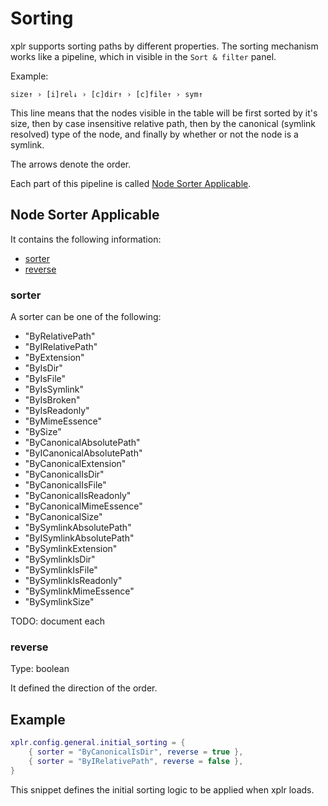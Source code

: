 Sorting
=======

xplr supports sorting paths by different properties. The sorting mechanism
works like a pipeline, which in visible in the `Sort & filter` panel.

Example:

```
size↑ › [i]rel↓ › [c]dir↑ › [c]file↑ › sym↑
```

This line means that the nodes visible in the table will be first sorted by
it's size, then by case insensitive relative path, then by the
canonical (symlink resolved) type of the node, and finally by whether or not
the node is a symlink.

The arrows denote the order.

Each part of this pipeline is called [Node Sorter Applicable][1].


Node Sorter Applicable
----------------------

It contains the following information:

- [sorter][2]
- [reverse][3]


### sorter

A sorter can be one of the following:

- "ByRelativePath"
- "ByIRelativePath"
- "ByExtension"
- "ByIsDir"
- "ByIsFile"
- "ByIsSymlink"
- "ByIsBroken"
- "ByIsReadonly"
- "ByMimeEssence"
- "BySize"
- "ByCanonicalAbsolutePath"
- "ByICanonicalAbsolutePath"
- "ByCanonicalExtension"
- "ByCanonicalIsDir"
- "ByCanonicalIsFile"
- "ByCanonicalIsReadonly"
- "ByCanonicalMimeEssence"
- "ByCanonicalSize"
- "BySymlinkAbsolutePath"
- "ByISymlinkAbsolutePath"
- "BySymlinkExtension"
- "BySymlinkIsDir"
- "BySymlinkIsFile"
- "BySymlinkIsReadonly"
- "BySymlinkMimeEssence"
- "BySymlinkSize"

TODO: document each


### reverse

Type: boolean

It defined the direction of the order.


Example
-------

```lua
xplr.config.general.initial_sorting = {
    { sorter = "ByCanonicalIsDir", reverse = true },
    { sorter = "ByIRelativePath", reverse = false },
}
```

This snippet defines the initial sorting logic to be applied when xplr loads.


[1]:#node-sorter-applicable
[2]:#sorter
[3]:#reverse